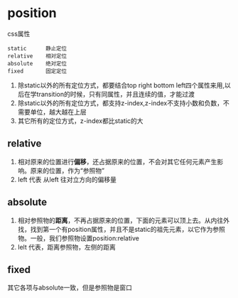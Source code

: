 # position

css属性

    static      静止定位
    relative    相对定位
    absolute    绝对定位
    fixed       固定定位

1. 除static以外的所有定位方式，都要结合top right bottom left四个属性来用,以后在学transition的时候，只有同属性，并且连续的值，才能过渡
2. 除static以外的所有定位方式，都支持z-index,z-index不支持小数和负数，不需要单位，越大越在上层
3. 其它所有的定位方式，z-index都比static的大


## relative

1. 相对原来的位置进行**偏移**，还占据原来的位置，不会对其它任何元素产生影响。原来的位置，作为“参照物”
2. left 代表 从left 往对立方向的偏移量

## absolute

1. 相对参照物的**距离**，不再占据原来的位置，下面的元素可以顶上去。从内往外找，找到第一个有position属性，并且不是static的祖先元素，以它作为参照物。一般，我们参照物设置position:relative
2. lelt 代表，距离参照物，左侧的距离

## fixed

其它各项与absolute一致，但是参照物是窗口